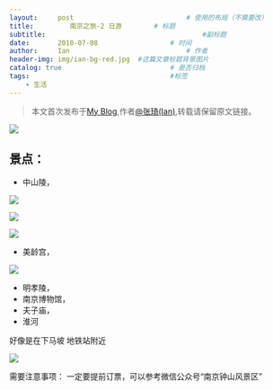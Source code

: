 ```yaml
---
layout:     post             				# 使用的布局（不需要改）
title:         南京之旅-2 日游	    # 标题 
subtitle:    					  				#副标题
date:		2018-07-08 					# 时间
author:     Ian                  			# 作者
header-img: img/ian-bg-red.jpg	#这篇文章标题背景图片
catalog: true                        	# 是否归档
tags:                              		#标签
    - 生活
---
```


> 本文首次发布于[My Blog](http://uniquezhangqi.top),作者[@张琦(Ian)](http://uniquezhangqi.top/about/),转载请保留原文链接。



![](https://tva1.sinaimg.cn/large/007S8ZIlgy1gh16cpbb8hj31400u0qv5.jpg)

## 景点：
- 中山陵，

![](https://tva1.sinaimg.cn/large/007S8ZIlgy1gh16fmn1hwj31400u0u0x.jpg)

![](https://tva1.sinaimg.cn/large/007S8ZIlgy1gh16g8ph1hj31400u0hdu.jpg)

![](https://tva1.sinaimg.cn/large/007S8ZIlgy1gh16gj4nchj31400u0b29.jpg)

- 美龄宫，

![](https://tva1.sinaimg.cn/large/007S8ZIlgy1gh16gu0vs0j31400u0kjl.jpg)


- 明孝陵，
- 南京博物馆，
- 夫子庙，
- 淮河

好像是在下马坡 地铁站附近


![](https://tva1.sinaimg.cn/large/007S8ZIlgy1gh16i95qkrj30n01ds7eo.jpg)

需要注意事项：  一定要提前订票，可以参考微信公众号“南京钟山风景区”













